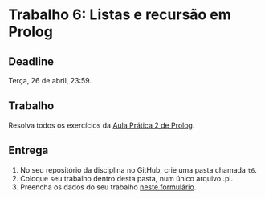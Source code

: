 # Trabalho 6: Listas e recursão em Prolog

## Deadline

Terça, 26 de abril, 23:59.

## Trabalho

Resolva todos os exercícios da [Aula Prática 2 de Prolog](../../praticas/prolog2).

## Entrega

 1. No seu repositório da disciplina no GitHub, crie uma pasta chamada `t6`.
 2. Coloque seu trabalho dentro desta pasta, num único arquivo .pl.
 3. Preencha os dados do seu trabalho [neste formulário](https://docs.google.com/forms/d/1DsRz-RBcHW-1FfFHSGZ9Ac2clkcuT0_Ips99rriXFkE/viewform?fbzx=1355909539722969958).
  
